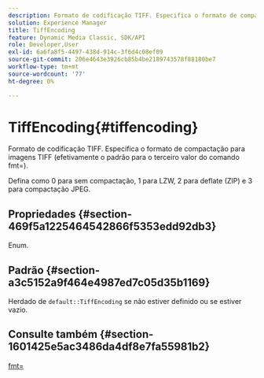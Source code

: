 ```yaml
---
description: Formato de codificação TIFF. Especifica o formato de compactação para imagens TIFF (efetivamente o padrão para o terceiro valor do comando fmt=).
solution: Experience Manager
title: TiffEncoding
feature: Dynamic Media Classic, SDK/API
role: Developer,User
exl-id: 6a6fa8f5-4497-438d-914c-3f6d4c08ef09
source-git-commit: 206e4643e3926cb85b4be2189743578f88180be7
workflow-type: tm+mt
source-wordcount: '77'
ht-degree: 0%

---
```


# TiffEncoding{#tiffencoding}

Formato de codificação TIFF. Especifica o formato de compactação para imagens TIFF (efetivamente o padrão para o terceiro valor do comando fmt=).

Defina como 0 para sem compactação, 1 para LZW, 2 para deflate (ZIP) e 3 para compactação JPEG.

## Propriedades {#section-469f5a1225464542866f5353edd92db3}

Enum.

## Padrão {#section-a3c5152a9f464e4987ed7c05d35b1169}

Herdado de `default::TiffEncoding` se não estiver definido ou se estiver vazio.

## Consulte também {#section-1601425e5ac3486da4df8e7fa55981b2}

[fmt=](../../../../../ir-api/http-protocol/image-rendering-api-ref/c-ir-http-protocol-ref/c-ir-http-protocol-command-reference/r-ir-fmt.md#reference-4c743f67d56b47c5b774fcc900ff758c)
